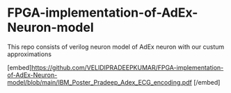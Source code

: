 # FPGA-implementation-of-AdEx-Neuron-model
This repo consists of verilog neuron model of AdEx neuron with our custum approximations

[embed]https://github.com/VELIDIPRADEEPKUMAR/FPGA-implementation-of-AdEx-Neuron-model/blob/main/IBM_Poster_Pradeep_Adex_ECG_encoding.pdf [/embed]
